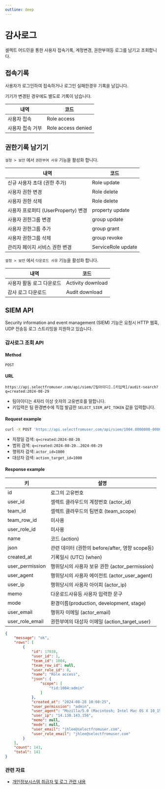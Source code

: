 ```yaml
---
outline: deep
---
```


# 감사로그

셀렉트 어드민을 통한 사용자 접속기록, 계정변경, 권한부여등 로그를 남기고 조회합니다.

## 접속기록

사용자가 로그인하여 접속하거나 로그인 실패한경우 기록을 남깁니다.

기기가 변경된 경우에도 별도로 기록이 남습니다.

| 내역    | 코드 |
| -------- | ------- |
| 사용자 접속  | Role access    |
| 사용자 접속 거부 | Role access denied     |

## 권한기록 남기기

`설정 > 보안` 에서 `권한부여 사유` 기능을 활성화 합니다.

| 내역    | 코드 |
| -------- | ------- |
| 신규 사용자 초대 (권한 추가) | Role update |
| 사용자 권한 변경 | Role delete |
| 사용자 권한 삭제 | Role delete |
| 사용자 프로퍼티 (UserProperty) 변경 | property update |
| 사용자 권한그룹 변경 | group update |
| 사용자 권한그룹 추가 | group grant |
| 사용자 권한그룹 삭제 | group revoke |
| 관리자 페이지 서비스 권한 변경 | ServiceRole update |


`설정 > 보안` 에서 `다운로드 사유` 기능을 활성화 합니다.

| 내역    | 코드 |
| -------- | ------- |
| 사용자 활동 로그 다운로드 | Activity download |
| 감사 로그 다운로드 | Audit download |


## SIEM API

Security information and event management (SIEM) 기능은 요청시 HTTP 웹훅, UDP 전송등 로그 스트리밍을 지원하고 있습니다. 

### 감사로그 조회 API

#### Method 

`POST` 

#### URL 

`https://api.selectfromuser.com/api/siem/[팀아이디].[키입력]/audit-search?q=created:2024-08-29`

- 팀아이디는 4자리 이상 숫자의 고유번호를 말합니다.
- 키입력은 팀 환경변수에 직접 발급한 `SELECT_SIEM_API_TOKEN` 값을 입력합니다.

#### Request example

```sh
curl -X POST 'https://api.selectfromuser.com/api/siem/1004.0000000-0000-0000-0000-000000000/audit-search?q=created%3A2023-08-20..2024-08-29'
```


- 지정일 검색: `q=created:2024-08-20` 
- 범위 검색: `q=created:2024-08-20..2024-08-29`
- 행위자 검색: `actor_id=1000`
- 대상자 검색: `action_target_id=1000`

#### Response example

| 키    | 설명 |
| -------- | ------- |
| id | 로그의 고유번호 |
| user_id | 셀렉트 클라우드의 계정번호 (actor_id) |
| team_id | 셀렉트 클라우드의 팀번호 (team_scope) |
| team_row_id | 미사용 |
| user_role_id | 미사용 |
| name | 코드 (action) |
| json | 관련 데이터 (권한의 before/after, 영향 scope등) |
| created_at | 기록일시 (UTC) (when) |
| user_permission | 행위당시의 사용자 보유 권한 (actor_permission) |
| user_agent | 행위당시의 사용자 에이전트 (actor_user_agent) |
| user_ip | 행위당시의 사용자 아이피 (actor_ip) |
| memo | 다운로드사유등 사용자 입력한 문구 |
| mode | 환경이름(production, development, stage) |
| user_email | 행위자 이메일 (actor_email) |
| user_role_email | 권한부여의 대상자 이메일 (action_target_user) |

```json
{
    "message": "ok",
    "rows": [
        {
            "id": 17038,
            "user_id": 1,
            "team_id": 1004,
            "team_row_id": null,
            "user_role_id": 8,
            "name": "Role access",
            "json": {
                "scope": [
                    "tid:1004:admin"
                ]
            },
            "created_at": "2024-08-28 10:08:25",
            "user_permission": "admin",
            "user_agent": "Mozilla/5.0 (Macintosh; Intel Mac OS X 10_15_7) AppleWebKit/537.36 (KHTML, like Gecko) Chrome/127.0.0.0 Safari/537.36",
            "user_ip": "14.138.143.156",
            "memo": null,
            "mode": null,
            "user_email": "jhlee@selectfromuser.com",
            "user_role_email": "jhlee@selectfromuser.com"
        }
    ],
    "count": 141,
    "total": 141
}
```


### 관련 자료

- [개인정보시스템 취급자 및 로그 관련 내용](https://blog.selectfromuser.com/privacy-log-retention)